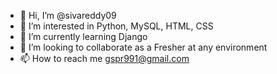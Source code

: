 - 👋 Hi, I’m @sivareddy09
- 👀 I’m interested in Python, MySQL, HTML, CSS
- 🌱 I’m currently learning Django
- 💞️ I’m looking to collaborate as a Fresher at any environment
- 📫 How to reach me gspr991@gmail.com

<!---
sivareddy09/sivareddy09 is a ✨ special ✨ repository because its `README.md` (this file) appears on your GitHub profile.
You can click the Preview link to take a look at your changes.
--->
